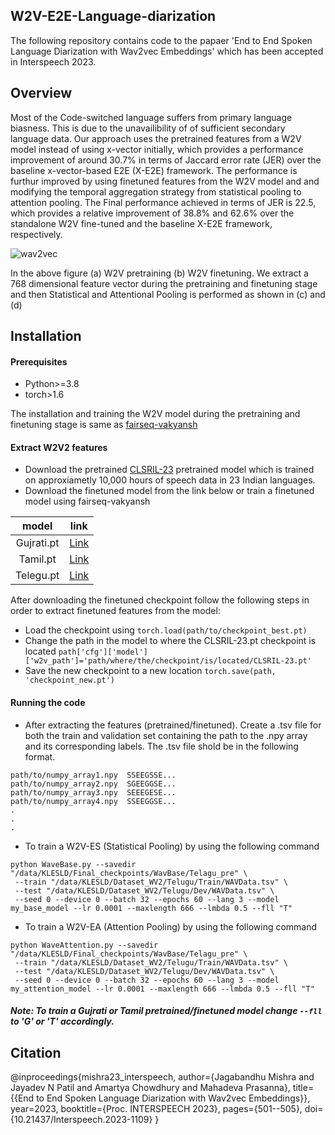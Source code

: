 ## W2V-E2E-Language-diarization

The following repository contains code to the papaer 'End to End Spoken Language Diarization with Wav2vec Embeddings' which has been accepted in Interspeech 2023.

## Overview

Most of the Code-switched language suffers from primary language biasness. This is due to the unavailibility of of sufficient secondary language data. Our approach uses the pretrained features from a W2V model instead of using x-vector initially, which provides a performance improvement of around 30.7% in terms of Jaccard error rate (JER) over the baseline x-vector-based E2E (X-E2E) framework. The performance is furthur improved by using finetuned features from the W2V model and and modifying the temporal aggregation strategy from statistical pooling to attention pooling. The Final performance achieved in terms of JER is 22.5, which provides a relative improvement of 38.8% and 62.6% over the standalone W2V fine-tuned and the baseline X-E2E framework, respectively. 

![wav2vec](https://github.com/jagabandhumishra/W2v-E2E-Language-diarization/assets/91369740/cc7f5493-4d78-4256-bf00-6f010154e69b)

In the above figure (a) W2V pretraining (b) W2V finetuning. We extract a 768 dimensional feature vector during the pretraining and finetuning stage and then Statistical and Attentional Pooling is performed as shown in (c) and (d)

## Installation

#### Prerequisites
* Python>=3.8
* torch>1.6

The installation and training the W2V model during the pretraining and finetuning stage is same as [fairseq-vakyansh](https://github.com/Open-Speech-EkStep/vakyansh-wav2vec2-experimentation) 

#### Extract W2V2 features
* Download the pretrained [CLSRIL-23](https://github.com/Open-Speech-EkStep/vakyansh-models) pretrained model which is trained on approxiametly 10,000 hours of speech data in 23 Indian languages. 
* Download the finetuned model from the link below or train a finetuned model using fairseq-vakyansh  

| model | link    |
| :---:   | :---: |
| Gujrati.pt | [Link](https://zenodo.org/record/7971599)   | 
| Tamil.pt | [Link](https://zenodo.org/record/7971599)   |
| Telegu.pt | [Link](https://zenodo.org/record/8093097)   |

After downloading the finetuned checkpoint follow the following steps in order to extract finetuned features from the model:
* Load the checkpoint using ```torch.load(path/to/checkpoint_best.pt)```
* Change the path in the model to where the CLSRIL-23.pt checkpoint is located ```path['cfg']['model']['w2v_path']='path/where/the/checkpoint/is/located/CLSRIL-23.pt'```
* Save the new checkpoint to a new location ```torch.save(path, 'checkpoint_new.pt')```

#### Running the code

* After extracting the features (pretrained/finetuned). Create a .tsv file for both the train and validation set containing the path to the .npy array and its corresponding labels. The .tsv file shold be in the following format.
```
path/to/numpy_array1.npy  SSEEGSSE...
path/to/numpy_array2.npy  SGEEGGSE...
path/to/numpy_array3.npy  SEEEGESE...
path/to/numpy_array4.npy  SSEEGGSE...
.
.
.
``` 
* To train a W2V-ES (Statistical Pooling) by using the following command
```
python WaveBase.py --savedir "/data/KLESLD/Final_checkpoints/WavBase/Telagu_pre" \
 --train "/data/KLESLD/Dataset_WV2/Telugu/Train/WAVData.tsv" \
 --test "/data/KLESLD/Dataset_WV2/Telugu/Dev/WAVData.tsv" \
 --seed 0 --device 0 --batch 32 --epochs 60 --lang 3 --model my_base_model --lr 0.0001 --maxlength 666 --lmbda 0.5 --fll "T"
```

* To train a W2V-EA (Attention Pooling) by using the following command
```
python WaveAttention.py --savedir "/data/KLESLD/Final_checkpoints/WavBase/Telagu_pre" \
 --train "/data/KLESLD/Dataset_WV2/Telugu/Train/WAVData.tsv" \
 --test "/data/KLESLD/Dataset_WV2/Telugu/Dev/WAVData.tsv" \
 --seed 0 --device 0 --batch 32 --epochs 60 --lang 3 --model my_attention_model --lr 0.0001 --maxlength 666 --lmbda 0.5 --fll "T"
```
##### Note: To train a Gujrati or Tamil pretrained/finetuned model change ```--fll``` to 'G' or 'T' accordingly.

## Citation

@inproceedings{mishra23_interspeech,
  author={Jagabandhu Mishra and Jayadev N Patil and Amartya Chowdhury and Mahadeva Prasanna},
  title={{End to End Spoken Language Diarization with Wav2vec Embeddings}},
  year=2023,
  booktitle={Proc. INTERSPEECH 2023},
  pages={501--505},
  doi={10.21437/Interspeech.2023-1109}
}
